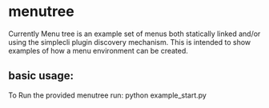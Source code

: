 menutree
==========

Currently Menu tree is an example set of menus both statically linked and/or 
using the simplecli plugin discovery mechanism. 
This is intended to show examples of how a menu environment can be created. 


basic usage:
------------
To Run the provided menutree run: 
python example_start.py


